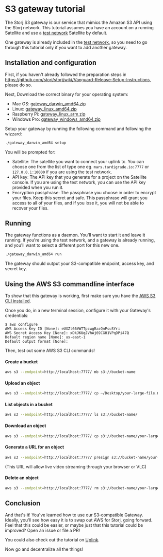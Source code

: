 # S3 gateway tutorial

The Storj S3 gateway is our service that mimics the Amazon S3 API using the
Storj network. This tutorial assumes you have an account on a running
Satellite and use a [test network](Test-network.md) Satellite by default.

One gateway is already included in the [test network](Test-network.md), so you need to go through this tutorial only if you want to add another gateway.

## Installation and configuration

First, if you haven't already followed the preparation steps in https://github.com/storj/storj/wiki/Vanguard-Release-Setup-Instructions, please do so.

Next, Download the correct binary for your operating system:

- Mac OS: [gateway_darwin_amd64.zip](https://storj-v3-alpha-builds.storage.googleapis.com/17c224f-heads-v0.11.2-go1.12.1/gateway_darwin_amd64.zip)
- Linux: [gateway_linux_amd64.zip](https://storj-v3-alpha-builds.storage.googleapis.com/17c224f-heads-v0.11.2-go1.12.1/gateway_linux_amd64.zip)
- Raspberry Pi: [gateway_linux_arm.zip](https://storj-v3-alpha-builds.storage.googleapis.com/17c224f-heads-v0.11.2-go1.12.1/gateway_linux_arm.zip)
- Windows Pro: [gateway_windows_amd64.zip](https://storj-v3-alpha-builds.storage.googleapis.com/17c224f-heads-v0.11.2-go1.12.1/gateway_windows_amd64.exe.zip)

Setup your gateway by running the following command and following the wizzard:

```bash
./gateway_darwin_amd64 setup
```
You will be prompted for:

- Satellite: The satellite you want to connect your uplink to. You can choose one from the list of type one eg. `mars.tardigrade.io:7777` or `127.0.0.1:10000` if you are using the test network.
- API key: The API key that you generate for a project on the Satellite console. If you are using the test network, you can use the API key provided when you run it.
- Encryption passphrase: The passphrase you choose in order to encrypt your files. Keep this secret and safe. This passphrase will grant you access to all of your files, and if you lose it, you will not be able to recover your files. 

## Running

The gateway functions as a daemon. You'll want to start it and leave it running. If you're using the test network, and a gateway is already running, and you'll want to select a different port for this new one.

```bash
./gateway_darwin_amd64 run
```

The gateway should output your S3-compatible endpoint, access key, and secret
key.

## Using the AWS S3 commandline interface

To show that this gateway is working, first make sure you have the [AWS S3 CLI
installed](https://docs.aws.amazon.com/cli/latest/userguide/installing.html).

Once you do, in a new terminal session, configure it with your Gateway's
credentials:

```
$ aws configure
AWS Access Key ID [None]: eUXZt66VWTTpcwgBazQnPsuSYri
AWS Secret Access Key [None]: xDkJKUqJVhAj69CGH1VPqDPi47Q
Default region name [None]: us-east-1
Default output format [None]:
```

Then, test out some AWS S3 CLI commands!

#### Create a bucket

```bash
aws s3 --endpoint=http://localhost:7777/ mb s3://bucket-name
```

#### Upload an object

```bash
aws s3 --endpoint=http://localhost:7777/ cp ~/Desktop/your-large-file.mp4 s3://bucket-name
```

#### List objects in a bucket

```bash
aws s3 --endpoint=http://localhost:7777/ ls s3://bucket-name/
```

#### Download an object

```bash
aws s3 --endpoint=http://localhost:7777/ cp s3://bucket-name/your-large-file.mp4 ~/Desktop/your-large-file.mp4
```

#### Generate a URL for an object

```bash
aws s3 --endpoint=http://localhost:7777/ presign s3://bucket-name/your-large-file.mp4
```

(This URL will allow live video streaming through your browser or VLC)

#### Delete an object

```bash
aws s3 --endpoint=http://localhost:7777/ rm s3://bucket-name/your-large-file.mp4
```

## Conclusion

And that's it! You've learned how to use our S3-compatible Gateway. Ideally,
you'll see how easy it is to swap out AWS for Storj, going forward. Feel that
this could be easier, or maybe just that this tutorial could be improved?
Open an issue or file a PR!

You could also check out the tutorial on [Uplink](Uplink-CLI.md).

Now go and decentralize all the things!
